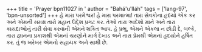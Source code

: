 +++
title = 'Prayer bpn11027 in '
author = "Bahá'u'lláh"
tags = ['lang-97', 'bpn-unsorted']
+++
હે મારા પરમેશ્વર! હે મારા પરમાત્મા! તારા સેવકોના હૃદયો એક કર અને એમની સમક્ષ તારો મહાન ઉદે્શ પ્રગટ કર. તેઓ તારા આદેશો માને અને તારા કાયદાઓનું તારી સેવા કરવાની એમને શકિત આપ. હે પ્રભુ, એમને એકલા ન છોડી દે, બલ્કે, તારા જ્ઞાનના પ્રકાશથી એમનાં ચરણોને માર્ગ દેખાડ અને તારા પ્રેમથી એમનાં હૃદયોને હર્ષિત કર. તું જ ખરેખર એમનો સહાયક અને સાક્ષી છે.

